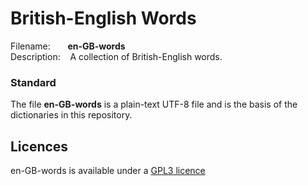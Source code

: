 
# British-English Words

Filename:&nbsp;&nbsp;&nbsp;&nbsp;&nbsp;&nbsp;&nbsp;**en-GB-words**<br> 
Description:&nbsp;&nbsp;&nbsp;&nbsp;A collection of British-English words.<br>

### Standard
The file **en-GB-words** is a plain-text UTF-8 file and is the basis of the 
dictionaries in this repository.


## Licences
en-GB-words is available under a [GPL3
licence](https://github.com/darmeth/british-english-words/blob/main/LICENCE)
